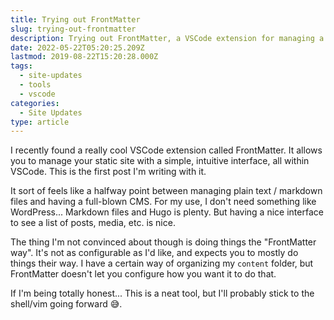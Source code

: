 ```yaml
---
title: Trying out FrontMatter
slug: trying-out-frontmatter
description: Trying out FrontMatter, a VSCode extension for managing a static site
date: 2022-05-22T05:20:25.209Z
lastmod: 2019-08-22T15:20:28.000Z
tags:
  - site-updates
  - tools
  - vscode
categories:
  - Site Updates
type: article
---
```


I recently found a really cool VSCode extension called FrontMatter. It allows you to manage your static site with a simple, intuitive interface, all within VSCode. This is the first post I'm writing with it.

It sort of feels like a halfway point between managing plain text / markdown files and having a full-blown CMS. For my use, I don't need something like WordPress... Markdown files and Hugo is plenty. But having a nice interface to see a list of posts, media, etc. is nice.

The thing I'm not convinced about though is doing things the "FrontMatter way". It's not as configurable as I'd like, and expects you to mostly do things their way. I have a certain way of organizing my `content` folder, but FrontMatter doesn't let you configure how you want it to do that.

If I'm being totally honest... This is a neat tool, but I'll probably stick to the shell/vim going forward 😅.
